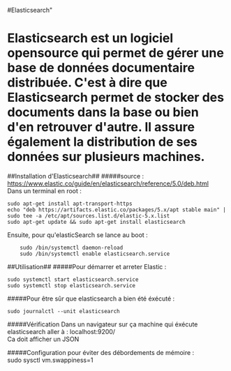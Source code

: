 #Elasticsearch"

Elasticsearch est un logiciel opensource qui permet de gérer une base de données documentaire distribuée. C'est à dire que Elasticsearch permet de stocker des documents dans la base ou bien d'en retrouver d'autre. Il assure également la distribution de ses données sur plusieurs machines.
======


##Installation d'Elasticsearch##
#####source : https://www.elastic.co/guide/en/elasticsearch/reference/5.0/deb.html  
Dans un terminal en root :  

    sudo apt-get install apt-transport-https
    echo "deb https://artifacts.elastic.co/packages/5.x/apt stable main" | sudo tee -a /etc/apt/sources.list.d/elastic-5.x.list  
    sudo apt-get update && sudo apt-get install elasticsearch  

Ensuite, pour qu'elasticSearch se lance au boot :

        sudo /bin/systemctl daemon-reload  
        sudo /bin/systemctl enable elasticsearch.service  

##Utilisation##
#####Pour démarrer et arreter Elastic :  

    sudo systemctl start elasticsearch.service  
    sudo systemctl stop elasticsearch.service  

#####Pour être sûr que elasticsearch a bien été éxécuté :  

    sudo journalctl --unit elasticsearch  


#####Vérification
Dans un navigateur sur ça machine qui éxécute elasticsearch aller à : localhost:9200/  
Ca doit afficher un JSON  


#####Configuration
pour éviter des débordements de mémoire :  
sudo sysctl vm.swappiness=1




    












